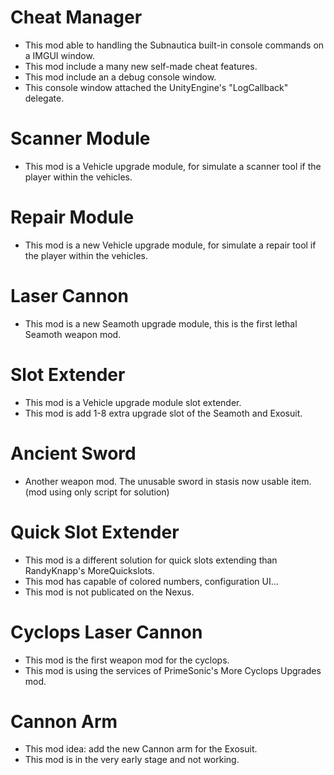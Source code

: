 # Cheat Manager
- This mod able to handling the Subnautica built-in console commands on a IMGUI window.
- This mod include a many new self-made cheat features.
- This mod include an a debug console window.
- This console window attached the UnityEngine's "LogCallback" delegate.

# Scanner Module
- This mod is a Vehicle upgrade module, for simulate a scanner tool if the player within the vehicles.

# Repair Module
- This mod is a new Vehicle upgrade module, for simulate a repair tool if the player within the vehicles.

# Laser Cannon
- This mod is a new Seamoth upgrade module, this is the first lethal Seamoth weapon mod.

# Slot Extender
- This mod is a Vehicle upgrade module slot extender.
- This mod is add 1-8 extra upgrade slot of the Seamoth and Exosuit.

# Ancient Sword
- Another weapon mod. The unusable sword in stasis now usable item. (mod using only script for solution)

# Quick Slot Extender
- This mod is a different solution for quick slots extending than RandyKnapp's MoreQuickslots.
- This mod has capable of colored numbers, configuration UI...
- This mod is not publicated on the Nexus.

# Cyclops Laser Cannon
- This mod is the first weapon mod for the cyclops.
- This mod is using the services of PrimeSonic's More Cyclops Upgrades mod.

# Cannon Arm
- This mod idea: add the new Cannon arm for the Exosuit.
- This mod is in the very early stage and not working.
